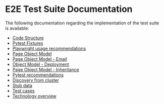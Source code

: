 # E2E Test Suite Documentation

The following documentation regarding the implementation of the test suite is
available:

- [Code Structure](./code-structure.md)
- [Pytest Fixtures](./fixtures.md)
- [Playwright usage recommendations](./playwright.md)
- [Page Object Model](./pom.md)
- [Page Object Model - Email](./pom-email.md)
- [Object Model - Deployment](./pom-deployment.md)
- [Page Object Model - Inheritance](./pom-inheritance.md)
- [Pytest recommendations](./pytest.md)
- [Discovery from cluster](./env-discovery.md)
- [Stub data](./stub-data.md)
- [Test cases](./tests.md)
- [Technology overview](./technology.md)

